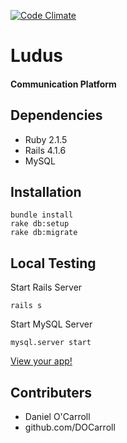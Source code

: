 [![Code Climate](https://codeclimate.com/github/reactivepixel/Ludus/badges/gpa.svg)](https://codeclimate.com/github/reactivepixel/Ludus)

# Ludus
#### Communication Platform


## Dependencies

* Ruby 2.1.5
* Rails 4.1.6
* MySQL

## Installation

```     
bundle install
rake db:setup
rake db:migrate
```

## Local Testing

Start Rails Server

```
rails s
```

Start MySQL Server

```
mysql.server start
```

[View your app!](http://127.0.0.1:3000)

## Contributers

* Daniel O'Carroll
* github.com/DOCarroll